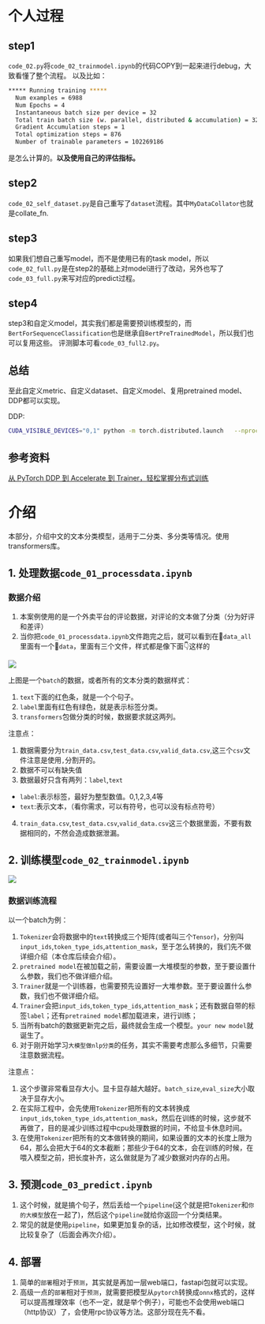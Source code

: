 # 个人过程

## step1
`code_02.py`将`code_02_trainmodel.ipynb`的代码COPY到一起来进行debug，大致看懂了整个流程。
以及比如：
```bash
***** Running training *****
  Num examples = 6988
  Num Epochs = 4
  Instantaneous batch size per device = 32
  Total train batch size (w. parallel, distributed & accumulation) = 32
  Gradient Accumulation steps = 1
  Total optimization steps = 876
  Number of trainable parameters = 102269186
```
是怎么计算的。**以及使用自己的评估指标。**


## step2
`code_02_self_dataset.py`是自己重写了`dataset`流程。其中`MyDataCollator`也就是collate_fn.


## step3

如果我们想自己重写model，而不是使用已有的task model，所以`code_02_full.py`是在step2的基础上对model进行了改动，另外也写了`code_03_full.py`来写对应的predict过程。

## step4
step3和自定义model，其实我们都是需要预训练模型的，而`BertForSequenceClassification`也是继承自`BertPreTrainedModel`，所以我们也可以复用这些。
评测脚本可看`code_03_full2.py`。


## 总结
至此自定义metric、自定义dataset、自定义model、复用pretrained model、DDP都可以实现。

DDP:
```bash
CUDA_VISIBLE_DEVICES="0,1" python -m torch.distributed.launch   --nproc_per_node 2 code_02.py 
```
## 参考资料
[从 PyTorch DDP 到 Accelerate 到 Trainer，轻松掌握分布式训练](https://huggingface.co/blog/zh/pytorch-ddp-accelerate-transformers)


# 介绍
本部分，介绍中文的文本分类模型，适用于二分类、多分类等情况。使用transformers库。

## 1. 处理数据`code_01_processdata.ipynb`
### 数据介绍
1. 本案例使用的是一个外卖平台的评论数据，对评论的文本做了分类（分为好评和差评）
2. 当你把`code_01_processdata.ipynb`文件跑完之后，就可以看到在📁`data_all`里面有一个📁`data`，里面有三个文件，样式都是像下面👇这样的

<img src="https://github.com/yuanzhoulvpi2017/zero_nlp/raw/main/images/%E6%96%87%E6%9C%AC%E5%88%86%E7%B1%BB.002.png"/>

上图是一个`batch`的数据，或者所有的文本分类的数据样式：
1. `text`下面的红色条，就是一个个句子。
2. `label`里面有红色有绿色，就是表示标签分类。
3. `transformers`包做分类的时候，数据要求就这两列。


注意点：
1. 数据需要分为`train_data.csv`,`test_data.csv`,`valid_data.csv`,这三个`csv`文件注意是使用`,`分割开的。
2. 数据不可以有缺失值
3. 数据最好只含有两列：`label`,`text`
 - `label`:表示标签，最好为整型数值。0,1,2,3,4等
 - `text`:表示文本，（看你需求，可以有符号，也可以没有标点符号）
4. `train_data.csv`,`test_data.csv`,`valid_data.csv`这三个数据里面，不要有数据相同的，不然会造成数据泄漏。


## 2. 训练模型`code_02_trainmodel.ipynb`
<img src="https://github.com/yuanzhoulvpi2017/zero_nlp/raw/main/images/%E6%96%87%E6%9C%AC%E5%88%86%E7%B1%BB.003.png"/>

### 数据训练流程
以一个batch为例：
1. `Tokenizer`会将数据中的`text`转换成三个矩阵(或者叫三个`Tensor`)，分别叫`input_ids`,`token_type_ids`,`attention_mask`，至于怎么转换的，我们先不做详细介绍（本仓库后续会介绍）。
2. `pretrained model`在被加载之前，需要设置一大堆模型的参数，至于要设置什么参数，我们也不做详细介绍。
3. `Trainer`就是一个训练器，也需要预先设置好一大堆参数。至于要设置什么参数，我们也不做详细介绍。
4. `Trainer`会把`input_ids`,`token_type_ids`,`attention_mask`；还有数据自带的标签`label`；还有`pretrained model`都加载进来，进行训练；
5. 当所有batch的数据更新完之后，最终就会生成一个模型。`your new model`就诞生了。
6. 对于刚开始学习`大模型做nlp分类`的任务，其实不需要考虑那么多细节，只需要注意数据流程。

注意点：
1. 这个步骤非常看显存大小。显卡显存越大越好。`batch_size`,`eval_size`大小取决于显存大小。
2. 在实际工程中，会先使用`Tokenizer`把所有的文本转换成`input_ids`,`token_type_ids`,`attention_mask`，然后在训练的时候，这步就不再做了，目的是减少训练过程中cpu处理数据的时间，不给显卡休息时间。
3. 在使用`Tokenizer`把所有的文本做转换的期间，如果设置的文本的长度上限为64，那么会把大于64的文本截断；那些少于64的文本，会在训练的时候，在喂入模型之前，把长度补齐，这么做就是为了减少数据对内存的占用。



## 3. 预测`code_03_predict.ipynb`

1. 这个时候，就是搞个句子，然后丢给一个`pipeline`(这个就是把`Tokenizer`和`你的大模型`放在一起了)，然后这个`pipeline`就给你返回一个分类结果。
2. 常见的就是使用`pipeline`，如果更加复杂的话，比如修改模型，这个时候，就比较复杂了（后面会再次介绍）。

## 4. 部署

1. 简单的`部署`相对于`预测`，其实就是再加一层web端口，fastapi包就可以实现。
2. 高级一点的`部署`相对于`预测`，就需要把模型从`pytorch`转换成`onnx`格式的，这样可以提高推理效率（也不一定，就是举个例子），可能也不会使用web端口（http协议）了，会使用rpc协议等方法。这部分现在先不看。
